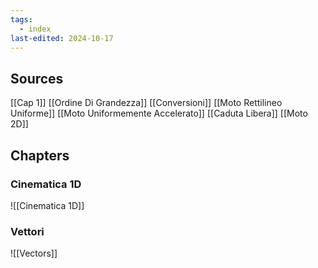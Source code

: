 ```yaml
---
tags:
  - index
last-edited: 2024-10-17
---
```


## Sources

[[Cap 1]]
[[Ordine Di Grandezza]]
[[Conversioni]]
[[Moto Rettilineo Uniforme]]
[[Moto Uniformemente Accelerato]]
[[Caduta Libera]]
[[Moto 2D]]
## Chapters

### Cinematica 1D

![[Cinematica 1D]]

### Vettori

![[Vectors]]